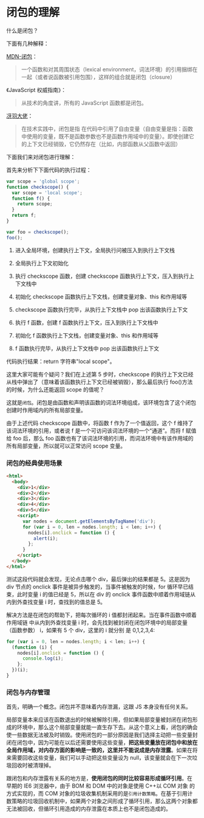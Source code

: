 # 闭包的理解

什么是闭包？

下面有几种解释：

[MDN-闭包](https://developer.mozilla.org/zh-CN/docs/Web/JavaScript/Closures)：

> 一个函数和对其周围状态（lexical environment，词法环境）的引用捆绑在一起（或者说函数被引用包围），这样的组合就是闭包（closure）

《JavaScript 权威指南》：

> 从技术的角度讲，所有的 JavaScript 函数都是闭包。

[冴羽大佬](https://github.com/mqyqingfeng/Blog/issues/9)：

> 在技术实践中，闭包是指 在代码中引用了自由变量（自由变量是指：函数中使用的变量，既不是函数参数也不是函数作用域中的变量）。即使创建它的上下文已经销毁，它仍然存在（比如，内部函数从父函数中返回）

下面我们来对闭包进行理解：

首先来分析下下面代码的执行过程：

```js
var scope = 'global scope';
function checkscope() {
  var scope = 'local scope';
  function f() {
    return scope;
  }
  return f;
}

var foo = checkscope();
foo();
```

1. 进入全局环境，创建执行上下文，全局执行问被压入到执行上下文栈

2. 全局执行上下文初始化

3. 执行 checkscope 函数，创建 checkscope 函数执行上下文，压入到执行上下文栈中

4. 初始化 checkscope 函数执行上下文栈，创建变量对象、this 和作用域等

5. checkscope 函数执行完毕，从执行上下文栈中 pop 出该函数执行上下文

6. 执行 f 函数，创建 f 函数执行上下文，压入到执行上下文栈中

7. 初始化 f 函数执行上下文栈，创建变量对象、this 和作用域等

8. f 函数执行完毕，从执行上下文栈中 pop 出该函数执行上下文

代码执行结果：return 字符串"local scope"。

这里大家可能有个疑问？我们在上述第 5 步时，checkscope 的执行上下文已经从栈中弹出了（意味着该函数执行上下文已经被销毁），那么最后执行 foo()方法的时候，为什么还能返回 scope 的值呢？

这就是`闭包`。闭包是由函数和声明该函数的词法环境组成，该环境包含了这个闭包创建时作用域内的所有局部变量。

由于上述代码 checkscope 函数中，将函数 f 作为了一个值返回，这个 f 维持了该词法环境的引用，或者说 f 是一个可访问该词法环境的一个“通道”。而将 f 赋值给 foo 后，那么 foo 函数也有了该词法环境的引用，而词法环境中有该作用域的所有局部变量，所以就可以正常访问 scope 变量。

### 闭包的经典使用场景

```html
<html>
  <body>
    <div>1</div>
    <div>2</div>
    <div>3</div>
    <div>4</div>
    <div>5</div>
    <script>
      var nodes = document.getElementsByTagName('div');
      for (var i = 0, len = nodes.length; i < len; i++) {
        nodes[i].onclick = function () {
          alert(i);
        };
      }
    </script>
  </body>
</html>
```

测试这段代码就会发现，无论点击哪个 div，最后弹出的结果都是 5。这是因为 div 节点的 onclick 事件是被异步触发的，当事件被触发的时候，for 循环早已结束，此时变量 i 的值已经是 5，所以在 div 的 onclick 事件函数中顺着作用域链从内到外查找变量 i 时，查找到的值总是 5。

解决方法是在闭包的帮助下，把每次循环的 i 值都封闭起来。当在事件函数中顺着作用域链 中从内到外查找变量 i 时，会先找到被封闭在闭包环境中的局部变量（函数参数） i，如果有 5 个 div，这里的 i 就分别 是 0,1,2,3,4:

```ts
for (var i = 0, len = nodes.length; i < len; i++) {
  (function (i) {
    nodes[i].onclick = function () {
      console.log(i);
    };
  })(i);
}
```

### 闭包与内存管理

首先，明确一个概念。闭包并不意味着内存泄漏，这跟 JS 本身没有任何关系。

局部变量本来应该在函数退出的时候被解除引用，但如果局部变量被封闭在闭包形成的环境中，那么这个局部变量就能一直生存下去。从这个意义上看，闭包的确会使一些数据无法被及时销毁。使用闭包的一部分原因是我们选择主动把一些变量封闭在闭包中，因为可能在以后还需要使用这些变量，**把这些变量放在闭包中和放在全局作用域，对内存方面的影响是一致的，这里并不能说成是内存泄露**。如果在将来需要回收这些变量，我们可以手动把这些变量设为 null，该变量就会在下一次垃圾回收时被清理掉。

跟闭包和内存泄露有关系的地方是，**使用闭包的同时比较容易形成循环引用**。在 早期的 IE6 浏览器中，由于 BOM 和 DOM 中的对象是使用 C++以 COM 对象 的方式实现的，而 COM 对象的垃圾收集机制采用的是`引用计数策略`。在基于引用计数策略的垃圾回收机制中，如果两个对象之间形成了循环引用，那么这两个对象都无法被回收，但循环引用造成的内存泄露在本质上也不是闭包造成的。
